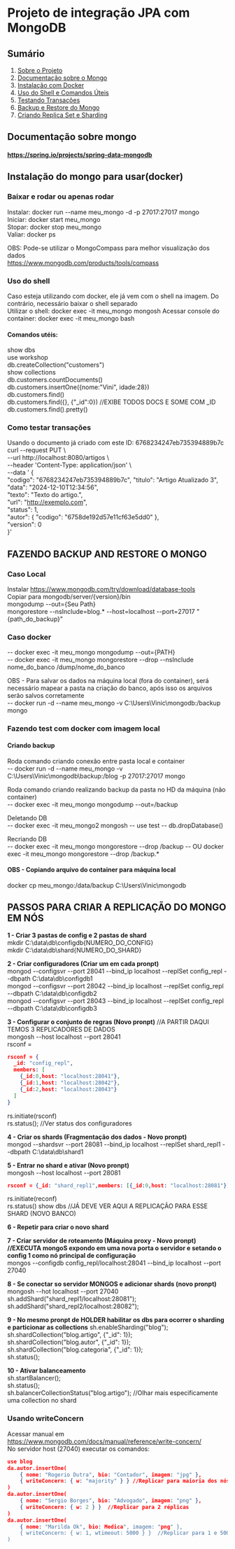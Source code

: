 # Projeto de integração JPA com MongoDB

## Sumário
1. [Sobre o Projeto](#projeto-de-integração-jpa-com-mongodb)
2. [Documentação sobre o Mongo](#documentação-sobre-mongo)
3. [Instalação com Docker](#instalação-do-mongo-para-usardocker)
4. [Uso do Shell e Comandos Úteis](#uso-do-shell)
5. [Testando Transações](#como-testar-transações)
6. [Backup e Restore do Mongo](#fazendo-backup-and-restore-o-mongo)
7. [Criando Replica Set e Sharding](#passos-para-criar-a-replicação-do-mongo-em-nós)

## Documentação sobre mongo
#### https://spring.io/projects/spring-data-mongodb  

## Instalação do mongo para usar(docker)
### Baixar e rodar ou apenas rodar 
Instalar: docker run --name meu_mongo -d -p 27017:27017 mongo  
Iniciar: docker start meu_mongo  
Stopar: docker stop meu_mongo  
Valiar: docker ps  
  
OBS: Pode-se utilizar o MongoCompass para melhor visualização dos dados  
https://www.mongodb.com/products/tools/compass

### Uso do shell
Caso esteja utilizando com docker, ele já vem com o shell na imagem. Do contrário, necessário baixar o shell separado  
Utilizar o shell: docker exec -it meu_mongo mongosh
Acessar console do container: docker exec -it meu_mongo bash

#### Comandos utéis: 
show dbs  
use workshop  
db.createCollection("customers")  
show collections  
db.customers.countDocuments()  
db.customers.insertOne({nome:"Vini", idade:28})  
db.customers.find()  
db.customers.find({}, {"_id":0}) //EXIBE TODOS DOCS E SOME COM _ID  
db.customers.find().pretty()  


### Como testar transações
Usando o documento já criado com este ID: 6768234247eb735394889b7c  
curl --request PUT \  
--url http://localhost:8080/artigos \  
--header 'Content-Type: application/json' \  
--data '	{  
"codigo": "6768234247eb735394889b7c", 
"titulo": "Artigo Atualizado 3",  
"data": "2024-12-10T12:34:56",  
"texto": "Texto do artigo.",  
"url": "http://exemplo.com",  
"status": 1,  
"autor": { 
 "codigo": "6758de192d57e11cf63e5dd0" },  
"version": 0  
}'

## FAZENDO BACKUP AND RESTORE O MONGO
### Caso Local
Instalar https://www.mongodb.com/try/download/database-tools  
Copiar para mongodb/server/{version}/bin  
mongodump --out={Seu Path}  
mongorestore --nsInclude=blog.* --host=localhost --port=27017 "{path_do_backup}"

### Caso docker
-- docker exec -it meu_mongo mongodump --out={PATH}  
-- docker exec -it meu_mongo mongorestore --drop --nsInclude nome_do_banco /dump/nome_do_banco  
  
OBS - Para salvar os dados na máquina local (fora do container), será necessário mapear a pasta na criação do banco, após isso os arquivos serão salvos corretamente  
-- docker run -d --name meu_mongo -v C:\Users\Vinic\mongodb:/backup mongo  

### Fazendo test com docker com imagem local  
#### Criando backup  
Roda comando criando conexão entre pasta local e container  
-- docker run -d --name meu_mongo -v C:\Users\Vinic\mongodb\backup:/blog -p 27017:27017 mongo

Roda comando criando realizando backup da pasta no HD da máquina (não container)  
-- docker exec -it meu_mongo mongodump --out=/backup

Deletando DB  
-- docker exec -it meu_mongo2 mongosh
-- use test
-- db.dropDatabase()

Recriando DB  
-- docker exec -it meu_mongo mongorestore --drop /backup
-- OU docker exec -it meu_mongo mongorestore --drop /backup.*

#### OBS - Copiando arquivo do container para máquina local
docker cp meu_mongo:/data/backup C:\Users\Vinic\mongodb


## PASSOS PARA CRIAR A REPLICAÇÃO DO MONGO EM NÓS
**1 - Criar 3 pastas de config e 2 pastas de shard**  
mkdir C:\data\db\configdb{NUMERO_DO_CONFIG}  
mkdir C:\data\db\shard{NUMERO_DO_SHARD}  

**2 - Criar configuradores (Criar um em cada pronpt)**  
mongod --configsvr --port 28041 --bind_ip localhost --replSet  config_repl --dbpath C:\data\db\configdb1  
mongod --configsvr --port 28042 --bind_ip localhost --replSet  config_repl --dbpath C:\data\db\configdb2  
mongod --configsvr --port 28043 --bind_ip localhost --replSet  config_repl --dbpath C:\data\db\configdb3  

**3 - Configurar o conjunto de regras (Novo pronpt)**  //A PARTIR DAQUI TEMOS 3 REPLICADORES DE DADOS  
mongosh --host localhost --port 28041  
rsconf = 
```json
rsconf = {	
  _id: "config_repl",  
  members: [
    {_id:0,host: "localhost:28041"},
    {_id:1,host: "localhost:28042"},
    {_id:2,host: "localhost:28043"}
  ]
}
```
rs.initiate(rsconf)  
rs.status(); //Ver status dos configuradores


**4 - Criar os shards (Fragmentação dos dados - Novo pronpt)**  
mongod --shardsvr --port 28081 --bind_ip localhost --replSet shard_repl1 --dbpath C:\data\db\shard1  

**5 - Entrar no shard e ativar (Novo pronpt)**  
mongosh --host localhost --port 28081  
```json 
rsconf = {_id: "shard_repl1",members: [{_id:0,host: "localhost:28081"}]}
```  
rs.initiate(reconf)  
rs.status()
show dbs //JÁ DEVE VER AQUI A REPLICAÇÃO PARA ESSE SHARD (NOVO BANCO)  

**6 - Repetir para criar o novo shard**  

**7 - Criar servidor de roteamento (Máquina proxy - Novo pronpt)**
**//EXECUTA mongoS expondo em uma nova porta o servidor e setando o config 1 como nó principal de configuração**  
mongos --configdb config_repl/localhost:28041 --bind_ip localhost --port 27040  

**8 - Se conectar so servidor MONGOS e adicionar shards (novo pronpt)**  
mongosh --hot localhost --port 27040  
sh.addShard("shard_repl1/localhost:28081");  
sh.addShard("shard_repl2/localhost:28082");  

**9 - No mesmo pronpt de HOLDER habilitar os dbs para ocorrer o sharding e particionar as collections**
sh.enableSharding("blog");  
sh.shardCollection("blog.artigo", {"_id": 1});  
sh.shardCollection("blog.autor", {"_id": 1});  
sh.shardCollection("blog.categoria", {"_id": 1});  
sh.status();  

**10 - Ativar balanceamento**  
sh.startBalancer();  
sh.status();  
sh.balancerCollectionStatus("blog.artigo"); //Olhar mais especificamente uma collection no shard 

### Usando writeConcern
Acessar manual em https://www.mongodb.com/docs/manual/reference/write-concern/   
No servidor host (27040) executar os comandos:  
```json
use blog
da.autor.insertOne(
	{ nome: "Rogerio Dutra", bio: "Contador", imagem: "jpg" },
	{ writeConcern: { w: "majority" } }	//Replicar para maioria dos nós
)
da.autor.insertOne(
	{ nome: "Sergio Borges", bio: "Advogado", imagem: "png" },
	{ writeConcern: { w: 2 } }	//Replicar para 2 réplicas
)
da.autor.insertOne(
	{ nome: "Marilda Ok", bio: Medica", imagem: "png" },
	{ writeConcern: { w: 1, wtimeout: 5000 } }	//Replicar para 1 e 5000ms para timeout
)
```
